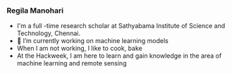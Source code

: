 ### Regila Manohari 

- I'm a full -time research scholar at Sathyabama Institute of Science and Technology, Chennai.
- 🔭 I’m currently working on  machine learning models
- When I am not working, I like to cook, bake
- At the Hackweek, I am here to learn and gain knowledge in the area of machine learning and remote sensing
